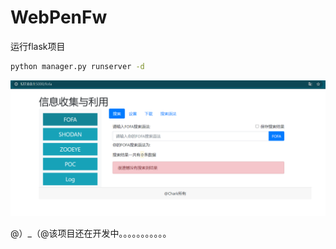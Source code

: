 # WebPenFw
运行flask项目

```sh
python manager.py runserver -d
```

![image-20210411160552650](./tuper/webPenFw_1.png)

@）_（@该项目还在开发中。。。。。。。。。。。

